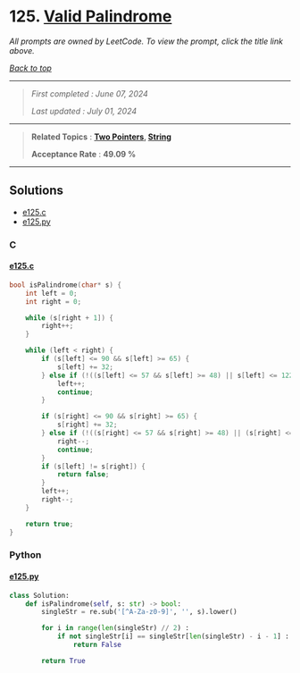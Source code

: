 # 125. [Valid Palindrome](<https://leetcode.com/problems/valid-palindrome>)

*All prompts are owned by LeetCode. To view the prompt, click the title link above.*

*[Back to top](<../README.md>)*

------

> *First completed : June 07, 2024*
>
> *Last updated : July 01, 2024*

------

> **Related Topics** : **[Two Pointers](<by_topic/Two Pointers.md>), [String](<by_topic/String.md>)**
>
> **Acceptance Rate** : **49.09 %**

------

## Solutions

- [e125.c](<../my-submissions/e125.c>)
- [e125.py](<../my-submissions/e125.py>)
### C
#### [e125.c](<../my-submissions/e125.c>)
```C
bool isPalindrome(char* s) {
    int left = 0;
    int right = 0;

    while (s[right + 1]) {
        right++;
    }

    while (left < right) {
        if (s[left] <= 90 && s[left] >= 65) {
            s[left] += 32;
        } else if (!((s[left] <= 57 && s[left] >= 48) || s[left] <= 122 && s[left] >= 97)) {
            left++;
            continue;
        }

        if (s[right] <= 90 && s[right] >= 65) {
            s[right] += 32;
        } else if (!((s[right] <= 57 && s[right] >= 48) || (s[right] <= 122 && s[right] >= 97))) {
            right--;
            continue;
        }
        if (s[left] != s[right]) {
            return false;
        }
        left++;
        right--;
    }

    return true;
}
```

### Python
#### [e125.py](<../my-submissions/e125.py>)
```Python
class Solution:
    def isPalindrome(self, s: str) -> bool:
        singleStr = re.sub('[^A-Za-z0-9]', '', s).lower()

        for i in range(len(singleStr) // 2) :
            if not singleStr[i] == singleStr[len(singleStr) - i - 1] :
                return False 

        return True
```

